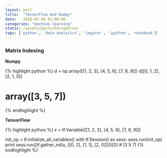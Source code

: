 ```yaml
---
layout: post
title:  "TensorFlow And Numpy"
date:   2016-05-06 01:00:00
categories: "machine-learning"
static: /assets/posts/Perceptron/
tags: ['python', 'data analytics', 'jupyter', 'ipython', 'notebook']
---
```


### Matrix Indexing 

**Numpy**

{% highlight python %}
d = np.array([[1, 2, 3], [4, 5, 6], [7, 8, 9]])
d[[0, 1, 2], [2, 1, 0]]
# array([3, 5, 7])
{% endhighlight %}

**TensorFlow**

{% highlight python %}
x = tf.Variable([[1, 2, 3], [4, 5, 6], [7, 8, 9]])

init_op = tf.initialize_all_variables()
with tf.Session() as sess:
    sess.run(init_op)
    print sess.run([tf.gather_nd(x, [[0, 2], [1, 1], [2, 0]])])[0]
    # [3 5 7]
{% endhighlight %}